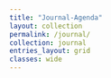 ```yaml
---
title: "Journal-Agenda"
layout: collection
permalink: /journal/
collection: journal
entries_layout: grid
classes: wide
---
```


